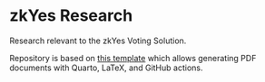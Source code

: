 # zkYes Research

Research relevant to the zkYes Voting Solution.

Repository is based on [this template](https://github.com/SimonWaldherr/BookTemplate) which allows generating PDF documents with Quarto, LaTeX, and GitHub actions.
